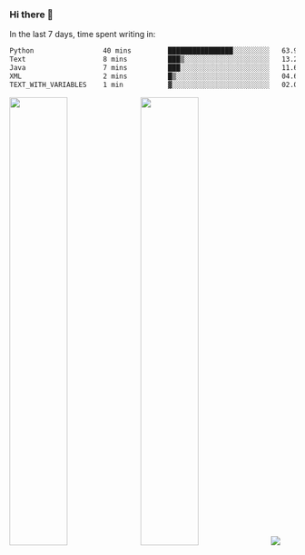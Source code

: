### Hi there 👋

In the last 7 days, time spent writing in:

<!--START_SECTION:waka-->

```txt
Python                 40 mins         ████████████████░░░░░░░░░   63.95 %
Text                   8 mins          ███▒░░░░░░░░░░░░░░░░░░░░░   13.28 %
Java                   7 mins          ███░░░░░░░░░░░░░░░░░░░░░░   11.66 %
XML                    2 mins          █▒░░░░░░░░░░░░░░░░░░░░░░░   04.67 %
TEXT_WITH_VARIABLES    1 min           ▓░░░░░░░░░░░░░░░░░░░░░░░░   02.09 %
```

<!--END_SECTION:waka-->

<img src="https://wakatime.com/share/@jimtje/5d0c92de-08f8-4a72-8f2f-6a9693d1e318.svg" width=45% height=45%> <img src="https://wakatime.com/share/@jimtje/501498ae-bda5-4da7-a89d-b40bcdd5556d.svg" width=45% height=45%>
![](https://hit.yhype.me/github/profile?user_id=43537315)
